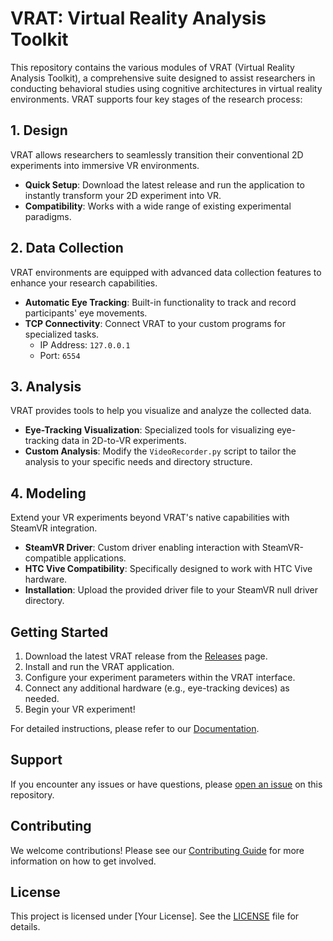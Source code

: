 # VRAT: Virtual Reality Analysis Toolkit

This repository contains the various modules of VRAT (Virtual Reality Analysis Toolkit), a comprehensive suite designed to assist researchers in conducting behavioral studies using cognitive architectures in virtual reality environments. VRAT supports four key stages of the research process:

## 1. Design

VRAT allows researchers to seamlessly transition their conventional 2D experiments into immersive VR environments.

- **Quick Setup**: Download the latest release and run the application to instantly transform your 2D experiment into VR.
- **Compatibility**: Works with a wide range of existing experimental paradigms.

## 2. Data Collection

VRAT environments are equipped with advanced data collection features to enhance your research capabilities.

- **Automatic Eye Tracking**: Built-in functionality to track and record participants' eye movements.
- **TCP Connectivity**: Connect VRAT to your custom programs for specialized tasks.
  - IP Address: `127.0.0.1`
  - Port: `6554`

## 3. Analysis

VRAT provides tools to help you visualize and analyze the collected data.

- **Eye-Tracking Visualization**: Specialized tools for visualizing eye-tracking data in 2D-to-VR experiments.
- **Custom Analysis**: Modify the `VideoRecorder.py` script to tailor the analysis to your specific needs and directory structure.

## 4. Modeling

Extend your VR experiments beyond VRAT's native capabilities with SteamVR integration.

- **SteamVR Driver**: Custom driver enabling interaction with SteamVR-compatible applications.
- **HTC Vive Compatibility**: Specifically designed to work with HTC Vive hardware.
- **Installation**: Upload the provided driver file to your SteamVR null driver directory.

## Getting Started

1. Download the latest VRAT release from the [Releases](link-to-releases) page.
2. Install and run the VRAT application.
3. Configure your experiment parameters within the VRAT interface.
4. Connect any additional hardware (e.g., eye-tracking devices) as needed.
5. Begin your VR experiment!

For detailed instructions, please refer to our [Documentation](link-to-docs).

## Support

If you encounter any issues or have questions, please [open an issue](link-to-issues) on this repository.

## Contributing

We welcome contributions! Please see our [Contributing Guide](link-to-contributing) for more information on how to get involved.

## License

This project is licensed under [Your License]. See the [LICENSE](link-to-license) file for details.
